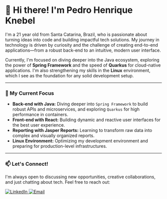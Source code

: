 # 👋 Hi there! I'm Pedro Henrique Knebel

I'm a 21 year old from Santa Catarina, Brazil, who is passionate about turning ideas into code and building impactful tech solutions. My journey in technology is driven by curiosity and the challenge of creating end-to-end applications—from a robust back-end to an intuitive, modern user interface.

Currently, I'm focused on diving deeper into the Java ecosystem, exploring the power of **Spring Framework** and the speed of **Quarkus** for cloud-native applications. I'm also strengthening my skills in the **Linux** environment, which I see as the foundation for any solid development setup.

---

### 🚀 My Current Focus

* **Back-end with Java:** Diving deeper into `Spring Framework` to build robust APIs and microservices, and exploring `Quarkus` for high performance in containers.
* **Front-end with React:** Building dynamic and reactive user interfaces for the best user experience.
* **Reporting with Jasper Reports:** Learning to transform raw data into complex and visually organized reports.
* **Linux Environment:** Optimizing my development environment and preparing for production-level infrastructures.

---

### 📫 Let's Connect!

I'm always open to discussing new opportunities, creative collaborations, and just chatting about tech. Feel free to reach out:

<p align="left">
  <a href="https://www.linkedin.com/in/pedro-knebel-56653b241/" target="_blank">
    <img alt="LinkedIn" src="https://img.shields.io/badge/LinkedIn-0077B5?style=for-the-badge&logo=linkedin&logoColor=white">
  </a>
  <a href="mailto:pedrohenriqueknebel@gmail.com" target="_blank">
    <img alt="Email" src="https://img.shields.io/badge/Email-D14836?style=for-the-badge&logo=gmail&logoColor=white">
  </a>
</p>
